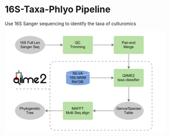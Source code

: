 # 16S-Taxa-Phlyo Pipeline
Use 16S Sanger sequencing to identify the taxa of culturomics



![](img/16s-taxa-phylo.png)